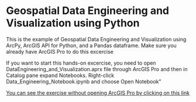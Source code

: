 # Geospatial Data Engineering and Visualization using Python
This is the example of Geospatial Data Engineering and Visualization using ArcPy, ArcGIS API for Python, and a Pandas dataframe. Make sure you already have ArcGIS Pro to do this excercise

If you want to start this hands-on excercise, you need to open DataEngineering_and_Visualization.aprx file through ArcGIS Pro and then in Catalog pane expand Notebooks. Right-click Data_Engineering_Notebook.ipynb and choose Open Notebook"
  
[You can see the exercise without opening ArcGIS Pro by clicking on this link](Data_Engineering_Notebook.ipynb)
